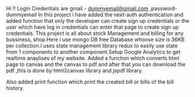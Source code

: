 Hi !!
Login Credentials are gmail - dummyemail@gmail.com ,password- dummyemail
In this project i have added the next-auth authentication and added function that only the developer can create sign up credentials or the user which have log in credentials can enter that page to create sign up credentials.
This project is all about stock Management and billing for any bussiness, shop.Here i use mongo DB free Database whoose size is 36KB per collection.I uses state management library redux to easily use state from 1 components to another component.Setup Google Analytics to get realtime anaylises of my website.
Added a function which converts html page to canvas and the canvas to pdf and after that you can download the pdf ,this is done by html2canvas library and jspdf library.

Also added print function which print the created bill or bills of the bill history.